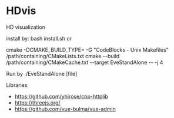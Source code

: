 # HDvis
HD visualization

install by: bash install.sh or

cmake -DCMAKE_BUILD_TYPE= -G "CodeBlocks - Unix Makefiles" /path/containing/CMakeLists.txt
cmake --build /path/containing/CMakeCache.txt --target EveStandAlone -- -j 4

Run by ./EveStandAlone [file]


Libraries:

* https://github.com/yhirose/cpp-httplib
* https://threejs.org/
* https://github.com/vue-bulma/vue-admin